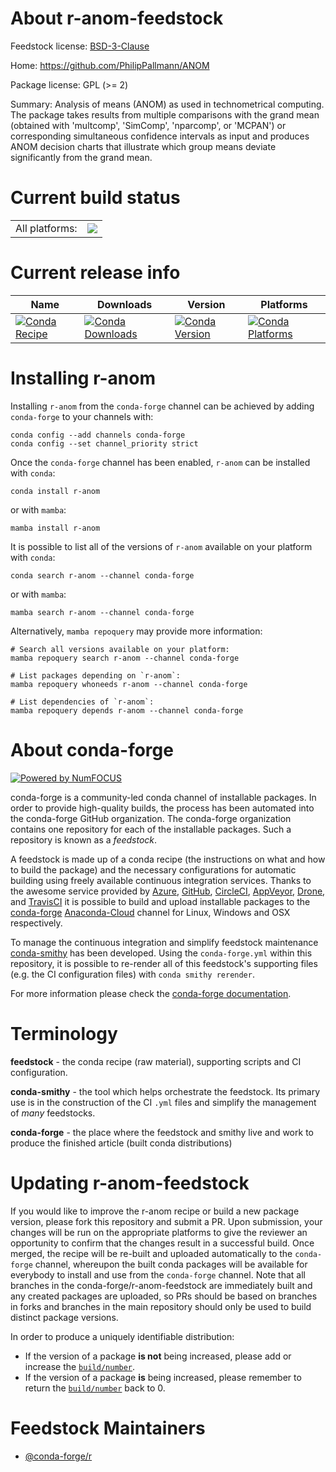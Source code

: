 About r-anom-feedstock
======================

Feedstock license: [BSD-3-Clause](https://github.com/conda-forge/r-anom-feedstock/blob/main/LICENSE.txt)

Home: https://github.com/PhilipPallmann/ANOM

Package license: GPL (>= 2)

Summary: Analysis of means (ANOM) as used in technometrical computing. The package takes results from multiple comparisons with the grand mean (obtained with 'multcomp', 'SimComp', 'nparcomp', or 'MCPAN') or corresponding simultaneous confidence intervals as input and produces ANOM decision charts that illustrate which group means deviate significantly from the grand mean.

Current build status
====================


<table><tr><td>All platforms:</td>
    <td>
      <a href="https://dev.azure.com/conda-forge/feedstock-builds/_build/latest?definitionId=3320&branchName=main">
        <img src="https://dev.azure.com/conda-forge/feedstock-builds/_apis/build/status/r-anom-feedstock?branchName=main">
      </a>
    </td>
  </tr>
</table>

Current release info
====================

| Name | Downloads | Version | Platforms |
| --- | --- | --- | --- |
| [![Conda Recipe](https://img.shields.io/badge/recipe-r--anom-green.svg)](https://anaconda.org/conda-forge/r-anom) | [![Conda Downloads](https://img.shields.io/conda/dn/conda-forge/r-anom.svg)](https://anaconda.org/conda-forge/r-anom) | [![Conda Version](https://img.shields.io/conda/vn/conda-forge/r-anom.svg)](https://anaconda.org/conda-forge/r-anom) | [![Conda Platforms](https://img.shields.io/conda/pn/conda-forge/r-anom.svg)](https://anaconda.org/conda-forge/r-anom) |

Installing r-anom
=================

Installing `r-anom` from the `conda-forge` channel can be achieved by adding `conda-forge` to your channels with:

```
conda config --add channels conda-forge
conda config --set channel_priority strict
```

Once the `conda-forge` channel has been enabled, `r-anom` can be installed with `conda`:

```
conda install r-anom
```

or with `mamba`:

```
mamba install r-anom
```

It is possible to list all of the versions of `r-anom` available on your platform with `conda`:

```
conda search r-anom --channel conda-forge
```

or with `mamba`:

```
mamba search r-anom --channel conda-forge
```

Alternatively, `mamba repoquery` may provide more information:

```
# Search all versions available on your platform:
mamba repoquery search r-anom --channel conda-forge

# List packages depending on `r-anom`:
mamba repoquery whoneeds r-anom --channel conda-forge

# List dependencies of `r-anom`:
mamba repoquery depends r-anom --channel conda-forge
```


About conda-forge
=================

[![Powered by
NumFOCUS](https://img.shields.io/badge/powered%20by-NumFOCUS-orange.svg?style=flat&colorA=E1523D&colorB=007D8A)](https://numfocus.org)

conda-forge is a community-led conda channel of installable packages.
In order to provide high-quality builds, the process has been automated into the
conda-forge GitHub organization. The conda-forge organization contains one repository
for each of the installable packages. Such a repository is known as a *feedstock*.

A feedstock is made up of a conda recipe (the instructions on what and how to build
the package) and the necessary configurations for automatic building using freely
available continuous integration services. Thanks to the awesome service provided by
[Azure](https://azure.microsoft.com/en-us/services/devops/), [GitHub](https://github.com/),
[CircleCI](https://circleci.com/), [AppVeyor](https://www.appveyor.com/),
[Drone](https://cloud.drone.io/welcome), and [TravisCI](https://travis-ci.com/)
it is possible to build and upload installable packages to the
[conda-forge](https://anaconda.org/conda-forge) [Anaconda-Cloud](https://anaconda.org/)
channel for Linux, Windows and OSX respectively.

To manage the continuous integration and simplify feedstock maintenance
[conda-smithy](https://github.com/conda-forge/conda-smithy) has been developed.
Using the ``conda-forge.yml`` within this repository, it is possible to re-render all of
this feedstock's supporting files (e.g. the CI configuration files) with ``conda smithy rerender``.

For more information please check the [conda-forge documentation](https://conda-forge.org/docs/).

Terminology
===========

**feedstock** - the conda recipe (raw material), supporting scripts and CI configuration.

**conda-smithy** - the tool which helps orchestrate the feedstock.
                   Its primary use is in the construction of the CI ``.yml`` files
                   and simplify the management of *many* feedstocks.

**conda-forge** - the place where the feedstock and smithy live and work to
                  produce the finished article (built conda distributions)


Updating r-anom-feedstock
=========================

If you would like to improve the r-anom recipe or build a new
package version, please fork this repository and submit a PR. Upon submission,
your changes will be run on the appropriate platforms to give the reviewer an
opportunity to confirm that the changes result in a successful build. Once
merged, the recipe will be re-built and uploaded automatically to the
`conda-forge` channel, whereupon the built conda packages will be available for
everybody to install and use from the `conda-forge` channel.
Note that all branches in the conda-forge/r-anom-feedstock are
immediately built and any created packages are uploaded, so PRs should be based
on branches in forks and branches in the main repository should only be used to
build distinct package versions.

In order to produce a uniquely identifiable distribution:
 * If the version of a package **is not** being increased, please add or increase
   the [``build/number``](https://docs.conda.io/projects/conda-build/en/latest/resources/define-metadata.html#build-number-and-string).
 * If the version of a package **is** being increased, please remember to return
   the [``build/number``](https://docs.conda.io/projects/conda-build/en/latest/resources/define-metadata.html#build-number-and-string)
   back to 0.

Feedstock Maintainers
=====================

* [@conda-forge/r](https://github.com/conda-forge/r/)

